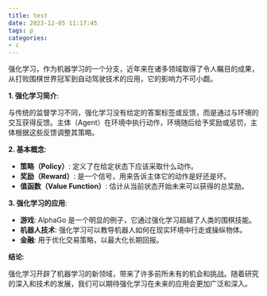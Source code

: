 ```yaml
---
title: test
date: 2023-12-05 11:17:45
tags: p
categories:
- c
---
```

强化学习，作为机器学习的一个分支，近年来在诸多领域取得了令人瞩目的成果，从打败围棋世界冠军到自动驾驶技术的应用，它的影响力不可小觑。

**1. 强化学习简介**:

与传统的监督学习不同，强化学习没有给定的答案标签或反馈，而是通过与环境的交互获得反馈。主体（Agent）在环境中执行动作，环境随后给予奖励或惩罚，主体根据这些反馈调整其策略。

**2. 基本概念**:

- **策略（Policy）**: 定义了在给定状态下应该采取什么动作。
- **奖励（Reward）**: 是一个信号，用来告诉主体它的动作是好还是坏。
- **值函数（Value Function）**: 估计从当前状态开始未来可以获得的总奖励。

**3. 强化学习的应用**:

- **游戏**: AlphaGo 是一个明显的例子，它通过强化学习超越了人类的围棋技能。
- **机器人技术**: 强化学习可以教导机器人如何在现实环境中行走或操纵物体。
- **金融**: 用于优化交易策略，以最大化长期回报。

**结论**:

强化学习开辟了机器学习的新领域，带来了许多前所未有的机会和挑战。随着研究的深入和技术的发展，我们可以期待强化学习在未来的应用会更加广泛和深入。